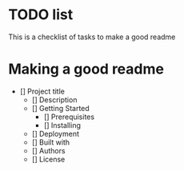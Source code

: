 # TODO list

This is a checklist of tasks to make a good readme

# Making a good readme 
- [] Project title
  - [] Description
  - [] Getting Started
    - [] Prerequisites
    - [] Installing
  - [] Deployment
  - [] Built with
  - [] Authors
  - [] License 